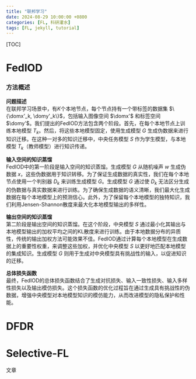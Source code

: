```yaml
---
title: "联邦学习"
date: 2024-08-29 10:00:00 +0800
categories: [FL, 科研灌水]
tags: [FL, jekyll, tutorial]
---
```




[TOC]









# FedIOD



### 方法概述

**问题描述**  
在联邦学习场景中，有$K$个本地节点，每个节点持有一个带标签的数据集 $\{\domx'_k, \domy'_k\}$，包括输入图像空间 $\domx'$ 和标签空间 $\domy'$。我们提出的FedIOD方法包含两个阶段。首先，在每个本地节点上训练本地模型 $T_k$。然后，将这些本地模型固定，使用生成模型 $G$ 生成伪数据来进行知识迁移。在这种一对多的知识迁移中，中央任务模型 $S$ 作为学生模型，与本地模型 $T_k$（教师模型）进行知识传递。

**输入空间的知识蒸馏**  
FedIOD中的第一阶段是输入空间的知识蒸馏。生成模型 $G$ 从随机噪声 $w$ 生成伪数据 $x$，这些伪数据用于知识转移。为了保证生成数据的真实性，我们在每个本地节点使用一个判别器 $D_k$ 来训练生成模型 $G$。生成模型 $G$ 通过使 $D_k$ 无法区分生成的伪数据与真实数据来进行训练。为了确保生成数据的语义清晰，我们最大化生成数据在每个本地模型上的预测信心。此外，为了保留每个本地模型的独特知识，我们利用Jensen-Shannon散度来最大化本地模型输出的多样性。

**输出空间的知识蒸馏**  
第二阶段是输出空间的知识蒸馏。在这个阶段，中央模型 $S$ 通过最小化其输出与本地模型输出的加权平均之间的KL散度来进行训练。由于本地数据分布的异质性，传统的输出加权方法可能效果不佳。FedIOD通过计算每个本地模型在生成数据上的重要性权重，来调整这些加权，并优化中央模型 $S$ 以更好地匹配本地模型的集成知识。生成模型 $G$ 则用于生成对中央模型具有挑战性的输入，以促进知识的迁移。

**总体损失函数**  
最终，FedIOD的总体损失函数结合了生成对抗损失、输入一致性损失、输入多样性损失以及输出模仿损失。这个损失函数的优化过程旨在通过生成具有挑战性的伪数据，增强中央模型对本地模型知识的模仿能力，从而改进模型的隐私保护和性能。







# DFDR













# Selective-FL





文章